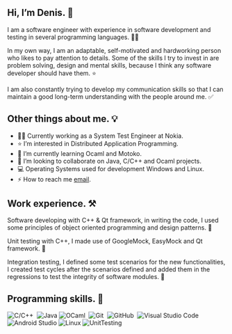 ## Hi, I’m Denis. 👋
I am a software engineer with experience in software development and testing in several programming languages. 👨‍💻

In my own way, I am an adaptable, self-motivated and hardworking person who likes to pay attention to details. Some of the skills I try to invest in are problem solving, design and mental skills, because I think any software developer should have them. ⭐

I am also constantly trying to develop my communication skills so that I can maintain a good long-term understanding with the people around me. ✅
## Other things about me. 💡
- 👨‍💻 Currently working as a System Test Engineer at Nokia.
- ⭐ I’m interested in Distributed Application Programming.
- 🌱 I’m currently learning Ocaml and Motoko.
- 💞 I’m looking to collaborate on Java, C/C++ and Ocaml projects.
- 💻 Operating Systems used for development Windows and Linux.
- ⚡ How to reach me [email](denis.gruiax@icloud.com).

## Work experience. ⚒️
Software developing with C++ & Qt framework, in writing the code, I used some principles of object oriented programming and design patterns. 📝

Unit testing with C++, I made use of GoogleMock, EasyMock and Qt framework. 🧪

Integration testing, I defined some test scenarios for the new functionalities, I created test cycles after the scenarios defined and added them in the regressions to test the integrity of software modules. 🧩

## Programming skills. 🚀
![C/C++](https://img.shields.io/badge/-C++-05122A?style=flat&logo=C%2B%2B&logoColor=00599C)&nbsp;
![Java](https://img.shields.io/badge/Java-FCC624.svg?style=flat&logo=Java&logoColor=white)
![OCaml](https://img.shields.io/badge/OCaml%20-%23150458.svg?&style=flat&logo=OCaml&logoColor=white)&nbsp;
![Git](https://img.shields.io/badge/-Git-05122A?style=flat&logo=git)&nbsp;
![GitHub](https://img.shields.io/badge/-GitHub-05122A?style=flat&logo=github)&nbsp;
![Visual Studio Code](https://img.shields.io/badge/Visual%20Studio%20Code-0078d7.svg?style=flat&logo=visual-studio-code&logoColor=white)
![Android Studio](https://img.shields.io/badge/Android%20Studio-3DDC84.svg?style=flat&logo=android-studio&logoColor=white)
![Linux](https://img.shields.io/badge/Linux-FCC624?style=flat&logo=linux&logoColor=black)
![UnitTesting](https://img.shields.io/badge/-UnitTesting-05122A?style=flat&logo=jUnit)&nbsp;

<!---
denisgruiax/denisgruiax is a ✨ special ✨ repository because its `README.md` (this file) appears on your GitHub profile.
You can click the Preview link to take a look at your changes.
--->
